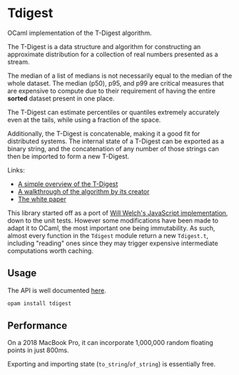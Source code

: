 Tdigest
=======

OCaml implementation of the T-Digest algorithm.

The T-Digest is a data structure and algorithm for constructing an approximate distribution for a collection of real numbers presented as a stream.

The median of a list of medians is not necessarily equal to the median of the whole dataset. The median (p50), p95, and p99 are critical measures that are expensive to compute due to their requirement of having the entire **sorted** dataset present in one place.

The T-Digest can estimate percentiles or quantiles extremely accurately even at the tails, while using a fraction of the space.

Additionally, the T-Digest is concatenable, making it a good fit for distributed systems. The internal state of a T-Digest can be exported as a binary string, and the concatenation of any number of those strings can then be imported to form a new T-Digest.

Links:
- [A simple overview of the T-Digest](https://dataorigami.net/blogs/napkin-folding/19055451-percentile-and-quantile-estimation-of-big-data-the-t-digest)
- [A walkthrough of the algorithm by its creator](https://mapr.com/blog/better-anomaly-detection-t-digest-whiteboard-walkthrough/)
- [The white paper](https://github.com/tdunning/t-digest/blob/master/docs/t-digest-paper/histo.pdf)

This library started off as a port of [Will Welch's JavaScript implementation](https://github.com/welch/tdigest), down to the unit tests. However some modifications have been made to adapt it to OCaml, the most important one being immutability. As such, almost every function in the `Tdigest` module return a new `Tdigest.t`, including "reading" ones since they may trigger expensive intermediate computations worth caching.

## Usage

The API is well documented [here](https://github.com/SGrondin/tdigest/blob/master/src/tdigest.mli).

```sh
opam install tdigest
```

## Performance

On a 2018 MacBook Pro, it can incorporate 1,000,000 random floating points in just 800ms.

Exporting and importing state (`to_string`/`of_string`) is essentially free.
